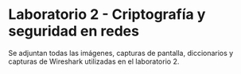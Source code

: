 # Laboratorio 2 - Criptografía y seguridad en redes
Se adjuntan todas las imágenes, capturas de pantalla, diccionarios y capturas de Wireshark utilizadas en el laboratorio 2.
